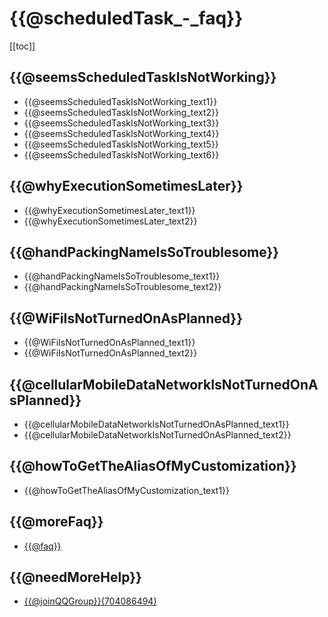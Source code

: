 # {{@scheduledTask_-_faq}}
[[toc]]

## {{@seemsScheduledTaskIsNotWorking}}
* {{@seemsScheduledTaskIsNotWorking_text1}}
* {{@seemsScheduledTaskIsNotWorking_text2}}
* {{@seemsScheduledTaskIsNotWorking_text3}}
* {{@seemsScheduledTaskIsNotWorking_text4}}
* {{@seemsScheduledTaskIsNotWorking_text5}}
* {{@seemsScheduledTaskIsNotWorking_text6}}

## {{@whyExecutionSometimesLater}}
* {{@whyExecutionSometimesLater_text1}}
* {{@whyExecutionSometimesLater_text2}}

## {{@handPackingNameIsSoTroublesome}}
* {{@handPackingNameIsSoTroublesome_text1}}
* {{@handPackingNameIsSoTroublesome_text2}}<Badge text="6.7+" type="tip" vertical="top"/>

## {{@WiFiIsNotTurnedOnAsPlanned}}
* {{@WiFiIsNotTurnedOnAsPlanned_text1}}
* {{@WiFiIsNotTurnedOnAsPlanned_text2}}

## {{@cellularMobileDataNetworkIsNotTurnedOnAsPlanned}}
* {{@cellularMobileDataNetworkIsNotTurnedOnAsPlanned_text1}}
* {{@cellularMobileDataNetworkIsNotTurnedOnAsPlanned_text2}}

## {{@howToGetTheAliasOfMyCustomization}}
* {{@howToGetTheAliasOfMyCustomization_text1}}

## {{@moreFaq}}
* [{{@faq}}](../faq/)

## {{@needMoreHelp}}
- [{{@joinQQGroup}}(704086494)](https://jq.qq.com/?_wv=1027&k=5RJffet)

